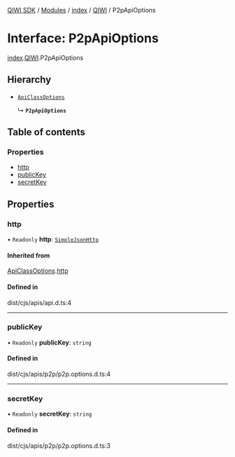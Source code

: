 [QIWI SDK](../README.md) / [Modules](../modules.md) / [index](../modules/index.md) / [QIWI](../modules/index.QIWI.md) / P2pApiOptions

# Interface: P2pApiOptions

[index](../modules/index.md).[QIWI](../modules/index.QIWI.md).P2pApiOptions

## Hierarchy

- [`ApiClassOptions`](index._internal_.ApiClassOptions.md)

  ↳ **`P2pApiOptions`**

## Table of contents

### Properties

- [http](index.QIWI.P2pApiOptions.md#http)
- [publicKey](index.QIWI.P2pApiOptions.md#publickey)
- [secretKey](index.QIWI.P2pApiOptions.md#secretkey)

## Properties

### http

• `Readonly` **http**: [`SimpleJsonHttp`](../classes/index._internal_.SimpleJsonHttp.md)

#### Inherited from

[ApiClassOptions](index._internal_.ApiClassOptions.md).[http](index._internal_.ApiClassOptions.md#http)

#### Defined in

dist/cjs/apis/api.d.ts:4

___

### publicKey

• `Readonly` **publicKey**: `string`

#### Defined in

dist/cjs/apis/p2p/p2p.options.d.ts:4

___

### secretKey

• `Readonly` **secretKey**: `string`

#### Defined in

dist/cjs/apis/p2p/p2p.options.d.ts:3
